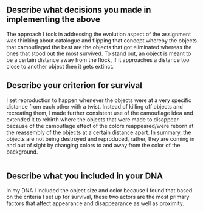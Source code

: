 ## Describe what decisions you made in implementing the above ##

The approach I took in addressing the evolution aspect of the assignment was thinking about catalogue and flipping that concept whereby the objects that camouflaged the best are the objects that got eliminated whereas the ones that stood out the most survived. To stand out, an object is meant to be a certain distance away from the flock, if it approaches a distance too close to another object then it gets extinct.
![]()


## Describe your criterion for survival ##

I set reproduction to happen whenever the objects were at a very specific distance from each other with a twist. Instead of killing off objects and recreating them, I made further consistent use of the camouflage idea and extended it to rebirth where the objects that were made to disappear because of the camouflage effect of the colors reappeared/were reborn at the reassembly of the objects at a certain distance apart. In summary, the objects are not being destroyed and reproduced, rather, they are coming in and out of sight by changing colors to and away from the color of the background.

![]()

## Describe what you included in your DNA ##
In my DNA I included the object size and color because I found that based on the criteria I set up for survival, these two actors are the most primary factors that affect appearance and disappearance as well as proximity.


